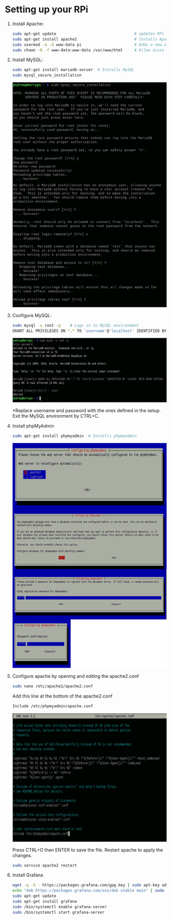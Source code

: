 # Setting up your RPi

1. Install Apache: <br/>

   ```bash
   sudo apt-get update                                  # updates RPi
   sudo apt-get install apache2                         # Installs Apache2
   sudo usermod -a -G www-data pi                       # Adds a new user to access the apache directory
   sudo chown -R -f www-data:www-data /var/www/html     # Allow acces to apache directory
   ```

2. Install MySQL: <br/>

   ```bash
   sudo apt-get install mariadb-server  # Installs MySQL
   sudo mysql_secure_installation
   ```

   <img height="700" width="500" src="/tutorial_images/mysql.png"/>

3. Configure MySQL: <br/>

   ```bash
   sudo mysql -u root -p    # Logs in to MySQL environment
   GRANT ALL PRIVILEGES ON *.* TO 'username'@'localhost' IDENTIFIED BY 'password' WITH GRANT OPTION;
   ```

   <img height="200" width="650" src="/tutorial_images/mysql_2.png"/>

   \*Replace username and password with the ones defined in the setup.
   Exit the MySQL environment by CTRL+C.

4. Install phpMyAdmin <br/>

   ```bash
   sudo apt-get install phpmyadmin  # Installs phpmyadmin
   ```

    <img height="700" width="600" src="/tutorial_images/phpmyadmin.png"/>

5. Configure apache by opening and editing the apache2.conf<br/>

   ```bash
   sudo nano /etc/apache2/apache2.conf
   ```

   Add this line at the bottom of the apache2.conf

   ```bash
   Include /etc/phpmyadmin/apache.conf
   ```

    <img height="400" width="600" src="/tutorial_images/apache.png"/>

   Press CTRL+O then ENTER to save the file.
   Restart apache to apply the changes.

   ```bash
   sudo service apache2 restart
   ```

6. Install Grafana
   ```bash
   wget -q -O - https://packages.grafana.com/gpg.key | sudo apt-key add -
   echo "deb https://packages.grafana.com/oss/deb stable main" | sudo tee -a /etc/apt/sources.list.d/grafana.list
   sudo apt-get update
   sudo apt-get install grafana
   sudo /bin/systemctl enable grafana-server
   sudo /bin/systemctl start grafana-server
   ```
